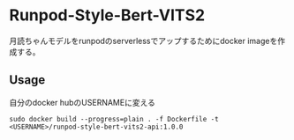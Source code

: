 # Runpod-Style-Bert-VITS2

月読ちゃんモデルをrunpodのserverlessでアップするためにdocker imageを作成する。

## Usage
自分のdocker hubのUSERNAMEに変える
```
sudo docker build --progress=plain . -f Dockerfile -t <USERNAME>/runpod-style-bert-vits2-api:1.0.0
```
